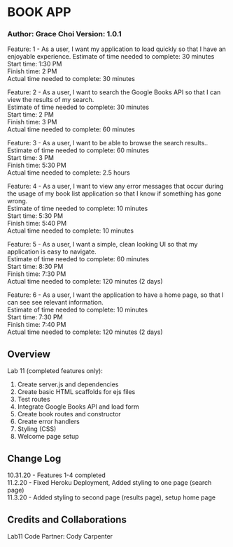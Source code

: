 # BOOK APP
### Author: Grace Choi Version: 1.0.1

Feature: 1 - As a user, I want my application to load quickly so that I have an enjoyable experience. 
Estimate of time needed to complete: 30 minutes  
Start time: 1:30 PM  
Finish time: 2 PM  
Actual time needed to complete: 30 minutes  

Feature: 2 - As a user, I want to search the Google Books API so that I can view the results of my search.  
Estimate of time needed to complete: 30 minutes  
Start time: 2 PM  
Finish time: 3 PM  
Actual time needed to complete: 60 minutes  

Feature: 3 - As a user, I want to be able to browse the search results..  
Estimate of time needed to complete: 60 minutes  
Start time: 3 PM  
Finish time: 5:30 PM  
Actual time needed to complete: 2.5 hours  

Feature: 4 - As a user, I want to view any error messages that occur during the usage of my book list application so that I know if something has gone wrong.   
Estimate of time needed to complete: 10 minutes   
Start time: 5:30 PM   
Finish time: 5:40 PM   
Actual time needed to complete: 10 minutes   

Feature: 5 - As a user, I want a simple, clean looking UI so that my application is easy to navigate.  
Estimate of time needed to complete: 60 minutes   
Start time: 8:30 PM   
Finish time: 7:30 PM  
Actual time needed to complete: 120 minutes (2 days)  

Feature: 6 - As a user, I want the application to have a home page, so that I can see see relevant information.   
Estimate of time needed to complete: 10 minutes   
Start time: 7:30 PM   
Finish time: 7:40 PM  
Actual time needed to complete: 120 minutes (2 days)  

## Overview
Lab 11 (completed features only):
1. Create server.js and dependencies
2. Create basic HTML scaffolds for ejs files
3. Test routes
4. Integrate Google Books API and load form
5. Create book routes and constructor
6. Create error handlers
7. Styling (CSS)
8. Welcome page setup

## Change Log
10.31.20 - Features 1-4 completed  
11.2.20 - Fixed Heroku Deployment, Added styling to one page (search page)  
11.3.20 - Added styling to second page (results page), setup home page  

## Credits and Collaborations
Lab11 Code Partner: Cody Carpenter